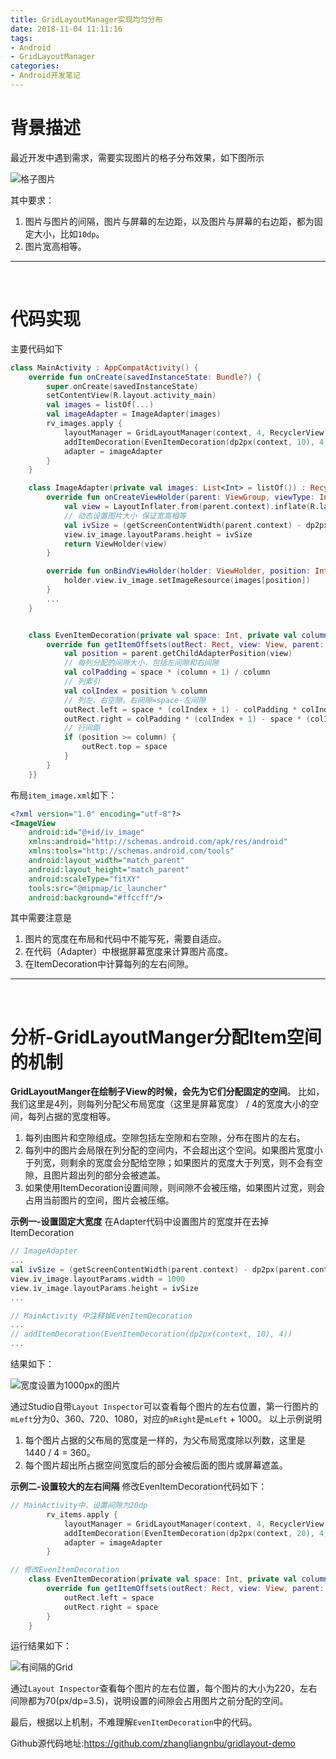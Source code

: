 ```yaml
---
title: GridLayoutManager实现均匀分布
date: 2018-11-04 11:11:16
tags:
- Android
- GridLayoutManager
categories:
- Android开发笔记
---
```


# 背景描述
最近开发中遇到需求，需要实现图片的格子分布效果，如下图所示

![格子图片](https://upload-images.jianshu.io/upload_images/2658578-22632ab28c5aedd6.png?imageMogr2/auto-orient/strip%7CimageView2/2/w/1240)

其中要求：

1. 图片与图片的间隔，图片与屏幕的左边距，以及图片与屏幕的右边距，都为固定大小，比如`10dp`。
2. 图片宽高相等。

-- -- --

<br>

# 代码实现

主要代码如下
```kotlin
class MainActivity : AppCompatActivity() {
    override fun onCreate(savedInstanceState: Bundle?) {
        super.onCreate(savedInstanceState)
        setContentView(R.layout.activity_main)
        val images = listOf(...)
        val imageAdapter = ImageAdapter(images)
        rv_images.apply {
            layoutManager = GridLayoutManager(context, 4, RecyclerView.VERTICAL, false)
            addItemDecoration(EvenItemDecoration(dp2px(context, 10), 4))
            adapter = imageAdapter
        }
    }

    class ImageAdapter(private val images: List<Int> = listOf()) : RecyclerView.Adapter<ImageAdapter.ViewHolder>() {
        override fun onCreateViewHolder(parent: ViewGroup, viewType: Int): ViewHolder {
            val view = LayoutInflater.from(parent.context).inflate(R.layout.item_image, parent, false)
            // 动态设置图片大小 保证宽高相等
            val ivSize = (getScreenContentWidth(parent.context) - dp2px(parent.context, 10) * 5) / 4
            view.iv_image.layoutParams.height = ivSize
            return ViewHolder(view)
        }

        override fun onBindViewHolder(holder: ViewHolder, position: Int) {
            holder.view.iv_image.setImageResource(images[position])
        }
        ...
    }


    class EvenItemDecoration(private val space: Int, private val column: Int) : RecyclerView.ItemDecoration() {
        override fun getItemOffsets(outRect: Rect, view: View, parent: RecyclerView, state: RecyclerView.State) {
            val position = parent.getChildAdapterPosition(view)
            // 每列分配的间隙大小，包括左间隙和右间隙
            val colPadding = space * (column + 1) / column
            // 列索引
            val colIndex = position % column
            // 列左、右空隙。右间隙=space-左间隙
            outRect.left = space * (colIndex + 1) - colPadding * colIndex
            outRect.right = colPadding * (colIndex + 1) - space * (colIndex + 1)
            // 行间距
            if (position >= column) {
                outRect.top = space
            }
        }
    }}
```
布局`item_image.xml`如下：
```xml
<?xml version="1.0" encoding="utf-8"?>
<ImageView
    android:id="@+id/iv_image"
    xmlns:android="http://schemas.android.com/apk/res/android"
    xmlns:tools="http://schemas.android.com/tools"
    android:layout_width="match_parent"
    android:layout_height="match_parent"
    android:scaleType="fitXY"
    tools:src="@mipmap/ic_launcher"
    android:background="#ffccff"/>
```
其中需要注意是
1. 图片的宽度在布局和代码中不能写死，需要自适应。
2. 在代码（Adapter）中根据屏幕宽度来计算图片高度。
3. 在ItemDecoration中计算每列的左右间隙。

-- -- --

<br>

# 分析-GridLayoutManger分配Item空间的机制
**GridLayoutManger在绘制子View的时候，会先为它们分配固定的空间**。
比如，我们这里是4列，则每列分配父布局宽度（这里是屏幕宽度） / 4的宽度大小的空间，每列占据的宽度相等。

1. 每列由图片和空隙组成。空隙包括左空隙和右空隙，分布在图片的左右。
2. 每列中的图片会局限在列分配的空间内，不会超出这个空间。如果图片宽度小于列宽，则剩余的宽度会分配给空隙；如果图片的宽度大于列宽，则不会有空隙，且图片超出列的部分会被遮盖。
3. 如果使用ItemDecoration设置间隙，则间隙不会被压缩，如果图片过宽，则会占用当前图片的空间，图片会被压缩。

**示例一-设置固定大宽度**
在Adapter代码中设置图片的宽度并在去掉ItemDecoration

```kotlin
// ImageAdapter
...
val ivSize = (getScreenContentWidth(parent.context) - dp2px(parent.context, 10) * 5) / 4
view.iv_image.layoutParams.width = 1000
view.iv_image.layoutParams.height = ivSize
...

// MainActivity 中注释掉EvenItemDecoration
...
// addItemDecoration(EvenItemDecoration(dp2px(context, 10), 4))
...
```
结果如下：

![宽度设置为1000px的图片](https://upload-images.jianshu.io/upload_images/2658578-0d38e5c7cf5fd001.png?imageMogr2/auto-orient/strip%7CimageView2/2/w/1240)

通过Studio自带`Layout Inspector`可以查看每个图片的左右位置，第一行图片的`mLeft`分为0、360、720、1080，对应的`mRight`是`mLeft` + 1000。
以上示例说明

1. 每个图片占据的父布局的宽度是一样的，为父布局宽度除以列数，这里是1440 / 4 = 360。
2. 每个图片超出所占据空间宽度后的部分会被后面的图片或屏幕遮盖。

**示例二-设置较大的左右间隔**
修改EvenItemDecoration代码如下：

```kotlin
// MainActivity中，设置间隙为20dp
        rv_items.apply {
            layoutManager = GridLayoutManager(context, 4, RecyclerView.VERTICAL, false)
            addItemDecoration(EvenItemDecoration(dp2px(context, 20), 4))
            adapter = imageAdapter
        }

// 修改EvenItemDecoration
	class EvenItemDecoration(private val space: Int, private val column: Int) : RecyclerView.ItemDecoration() {
        override fun getItemOffsets(outRect: Rect, view: View, parent: RecyclerView, state: RecyclerView.State) {
            outRect.left = space
            outRect.right = space
        }
    }
```
运行结果如下：

![有间隔的Grid](/images/gridlayout_even_example2.png)

通过`Layout Inspector`查看每个图片的左右位置，每个图片的大小为220，左右间隙都为70(px/dp=3.5)，说明设置的间隙会占用图片之前分配的空间。

最后，根据以上机制，不难理解`EvenItemDecoration`中的代码。

Github源代码地址:https://github.com/zhangliangnbu/gridlayout-demo
